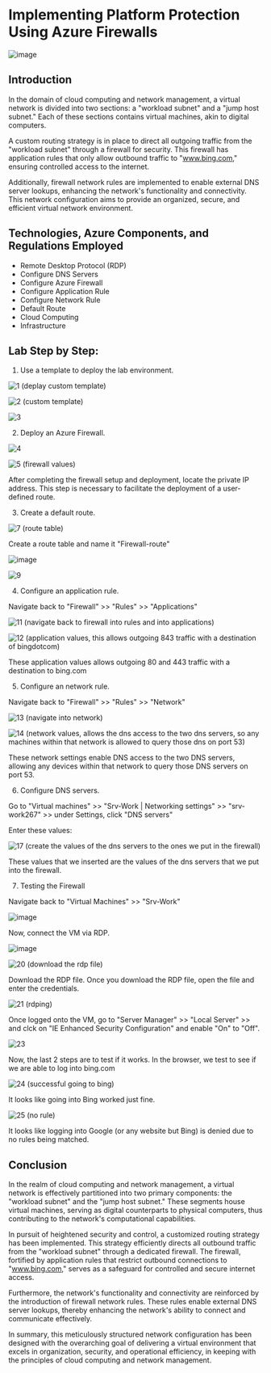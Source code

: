 # Implementing Platform Protection Using Azure Firewalls


![image](https://github.com/bmpwrr/Azure-Firewalls/assets/144153997/409db987-7d6f-44f2-9de5-2ccdac524184)



Introduction 
- 
In the domain of cloud computing and network management, a virtual network is divided into two sections: a "workload subnet" and a "jump host subnet." Each of these sections contains virtual machines, akin to digital computers.

A custom routing strategy is in place to direct all outgoing traffic from the "workload subnet" through a firewall for security. This firewall has application rules that only allow outbound traffic to "www.bing.com," ensuring controlled access to the internet.

Additionally, firewall network rules are implemented to enable external DNS server lookups, enhancing the network's functionality and connectivity. This network configuration aims to provide an organized, secure, and efficient virtual network environment.


Technologies, Azure Components, and Regulations Employed
-
- Remote Desktop Protocol (RDP)
- Configure DNS Servers
- Configure Azure Firewall
- Configure Application Rule
- Configure Network Rule
- Default Route
- Cloud Computing
- Infrastructure


Lab Step by Step:
- 
1) Use a template to deploy the lab environment.

![1 (deplay custom template)](https://github.com/bmpwrr/Azure-Firewalls/assets/144153997/28359fa9-f792-4620-9a73-5257b974e7c1)



![2 (custom template)](https://github.com/bmpwrr/Azure-Firewalls/assets/144153997/0a619f66-cd9a-4998-928d-4082f4548ac2)



![3 ](https://github.com/bmpwrr/Azure-Firewalls/assets/144153997/ca9c2de0-0f5c-46e2-be18-f33bab6e07c3)




2) Deploy an Azure Firewall.


![4](https://github.com/bmpwrr/Azure-Firewalls/assets/144153997/e50cf239-2cfd-41c3-9ab7-8ac02b988301)


![5 (firewall values)](https://github.com/bmpwrr/Azure-Firewalls/assets/144153997/301f8441-25e5-439c-8c1d-03ed154fe86d)

After completing the firewall setup and deployment, locate the private IP address. This step is necessary to facilitate the deployment of a user-defined route.

3) Create a default route.


![7 (route table)](https://github.com/bmpwrr/Azure-Firewalls/assets/144153997/52429a4d-cd66-4dcc-b318-28e467cf931b)


Create a route table and name it "Firewall-route"


![image](https://github.com/bmpwrr/Azure-Firewalls/assets/144153997/f397ef1d-5a0b-4473-b224-401059a06252)


![9](https://github.com/bmpwrr/Azure-Firewalls/assets/144153997/f8ec28a5-106b-443e-85fc-61651e3c6020)



4) Configure an application rule.

Navigate back to "Firewall" >> "Rules" >> "Applications"

![11 (navigate back to firewall into rules and into applications)](https://github.com/bmpwrr/Azure-Firewalls/assets/144153997/f9e70e4f-8aeb-43ce-af3a-890c63ef74c3)


![12 (application values, this allows outgoing 843 traffic with a destination of bingdotcom)](https://github.com/bmpwrr/Azure-Firewalls/assets/144153997/28ae7ac6-c3d2-4127-8e4f-74ccde6af4e2)

These application values allows outgoing 80 and 443 traffic with a destination to bing.com



5) Configure an network rule.

Navigate back to "Firewall" >> "Rules" >> "Network"

![13 (navigate into network)](https://github.com/bmpwrr/Azure-Firewalls/assets/144153997/6ca464d7-e902-4164-93a6-07e85ca4f1ff)


![14 (network values, allows the dns access to the two dns servers, so any machines within that network is allowed to query those dns on port 53)](https://github.com/bmpwrr/Azure-Firewalls/assets/144153997/a8671647-1124-486b-9844-d59893e1290a)

These network settings enable DNS access to the two DNS servers, allowing any devices within that network to query those DNS servers on port 53.


6) Configure DNS servers.

Go to "Virtual machines" >> "Srv-Work | Networking settings" >> "srv-work267" >> under Settings, click "DNS servers"

Enter these values:

![17 (create the values of the dns servers to the ones we put in the firewall)](https://github.com/bmpwrr/Azure-Firewalls/assets/144153997/01829ad2-8b5e-4966-a572-2fc83adfcbee)

These values that we inserted are the values of the dns servers that we put into the firewall.

7) Testing the Firewall

Navigate back to "Virtual Machines" >> "Srv-Work"


![image](https://github.com/bmpwrr/Azure-Firewalls/assets/144153997/be0d154d-9a1d-46c9-ae38-d9e318e080a1)


Now, connect the VM via RDP. 


![image](https://github.com/bmpwrr/Azure-Firewalls/assets/144153997/57d59a87-92bb-495a-ab33-39f86281597a)


![20 (download the rdp file)](https://github.com/bmpwrr/Azure-Firewalls/assets/144153997/2c13a097-d37c-436f-8b91-74ee6b19edb1)



Download the RDP file. Once you download the RDP file, open the file and enter the credentials.


![21 (rdping)](https://github.com/bmpwrr/Azure-Firewalls/assets/144153997/637ee65f-4039-4b10-98e6-3996bbdf0709)


Once logged onto the VM, go to "Server Manager" >> "Local Server" >> and clck on "IE Enhanced Security Configuration" and enable "On" to "Off".


![23](https://github.com/bmpwrr/Azure-Firewalls/assets/144153997/d4310c67-186e-4b35-bca7-3c3adbcbed1a)

Now, the last 2 steps are to test if it works. In the browser, we test to see if we are able to log into bing.com


![24 (successful going to bing)](https://github.com/bmpwrr/Azure-Firewalls/assets/144153997/61a4afac-5251-4c55-88dc-a492f5c94ab2)


It looks like going into Bing worked just fine.


![25 (no rule)](https://github.com/bmpwrr/Azure-Firewalls/assets/144153997/7741cc50-1c57-4d16-9299-ae98ea2127fb)


It looks like logging into Google (or any website but Bing) is denied due to no rules being matched.


Conclusion
-
In the realm of cloud computing and network management, a virtual network is effectively partitioned into two primary components: the "workload subnet" and the "jump host subnet." These segments house virtual machines, serving as digital counterparts to physical computers, thus contributing to the network's computational capabilities.

In pursuit of heightened security and control, a customized routing strategy has been implemented. This strategy efficiently directs all outbound traffic from the "workload subnet" through a dedicated firewall. The firewall, fortified by application rules that restrict outbound connections to "www.bing.com," serves as a safeguard for controlled and secure internet access.

Furthermore, the network's functionality and connectivity are reinforced by the introduction of firewall network rules. These rules enable external DNS server lookups, thereby enhancing the network's ability to connect and communicate effectively.

In summary, this meticulously structured network configuration has been designed with the overarching goal of delivering a virtual environment that excels in organization, security, and operational efficiency, in keeping with the principles of cloud computing and network management.









